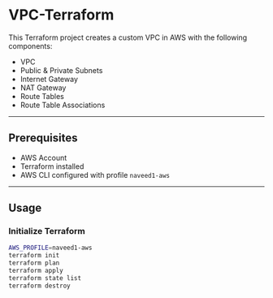 # VPC-Terraform

This Terraform project creates a custom VPC in AWS with the following components:
- VPC
- Public & Private Subnets
- Internet Gateway
- NAT Gateway
- Route Tables
- Route Table Associations

---

## Prerequisites
- AWS Account
- Terraform installed
- AWS CLI configured with profile `naveed1-aws`

---

## Usage

### Initialize Terraform
```bash
AWS_PROFILE=naveed1-aws
terraform init
terraform plan
terraform apply
terraform state list
terraform destroy


